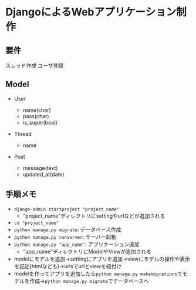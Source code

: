 # DjangoによるWebアプリケーション制作

## 要件
スレッド作成
ユーザ登録

## Model
- User
  - name(char)
  - pass(char)
  - is_super(bool)

- Thread
  - name

- Post
  - message(text)
  - updated_at(date)

## 手順メモ
- `django-admin startproject "project_name"`
  - "project_name"ディレクトリにsettingやurlなどが追加される
- `cd "project_name"`
- `python manage.py migrate`: データベース作成
- `python manage.py runserver`: サーバー起動
- `python manage.py "app_name"`: アプリケーション追加
  - "app_name"ディレクトリにModelやViewが追加される
- modelにモデルを追加→settingにアプリを追加→viewにモデルの操作や表示を記述(htmlなども)→urlsでurlとviewを紐付け
- modelを作ってアプリを追加したら`python manage.py makemigrations`でモデルを作成→`python manage.py migrate`でデータベースへ
